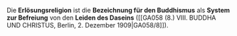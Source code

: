 
Die **Erlösungsreligion** ist die **Bezeichnung für den Buddhismus** als **System zur Befreiung** von den **Leiden des Daseins** ([[GA058 (8.) VIII. BUDDHA UND CHRISTUS, Berlin, 2. Dezember 1909|GA058/8]]).

